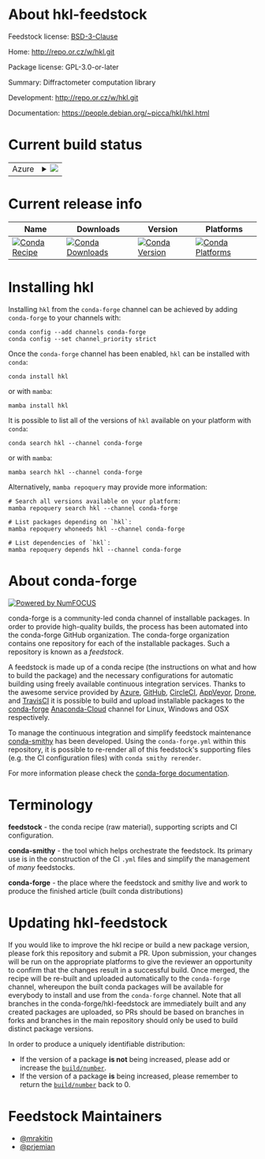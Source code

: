 About hkl-feedstock
===================

Feedstock license: [BSD-3-Clause](https://github.com/conda-forge/hkl-feedstock/blob/main/LICENSE.txt)

Home: http://repo.or.cz/w/hkl.git

Package license: GPL-3.0-or-later

Summary: Diffractometer computation library

Development: http://repo.or.cz/w/hkl.git

Documentation: https://people.debian.org/~picca/hkl/hkl.html

Current build status
====================


<table>
    
  <tr>
    <td>Azure</td>
    <td>
      <details>
        <summary>
          <a href="https://dev.azure.com/conda-forge/feedstock-builds/_build/latest?definitionId=10127&branchName=main">
            <img src="https://dev.azure.com/conda-forge/feedstock-builds/_apis/build/status/hkl-feedstock?branchName=main">
          </a>
        </summary>
        <table>
          <thead><tr><th>Variant</th><th>Status</th></tr></thead>
          <tbody><tr>
              <td>linux_64_python3.10.____cpython</td>
              <td>
                <a href="https://dev.azure.com/conda-forge/feedstock-builds/_build/latest?definitionId=10127&branchName=main">
                  <img src="https://dev.azure.com/conda-forge/feedstock-builds/_apis/build/status/hkl-feedstock?branchName=main&jobName=linux&configuration=linux%20linux_64_python3.10.____cpython" alt="variant">
                </a>
              </td>
            </tr><tr>
              <td>linux_64_python3.11.____cpython</td>
              <td>
                <a href="https://dev.azure.com/conda-forge/feedstock-builds/_build/latest?definitionId=10127&branchName=main">
                  <img src="https://dev.azure.com/conda-forge/feedstock-builds/_apis/build/status/hkl-feedstock?branchName=main&jobName=linux&configuration=linux%20linux_64_python3.11.____cpython" alt="variant">
                </a>
              </td>
            </tr><tr>
              <td>linux_64_python3.8.____73_pypy</td>
              <td>
                <a href="https://dev.azure.com/conda-forge/feedstock-builds/_build/latest?definitionId=10127&branchName=main">
                  <img src="https://dev.azure.com/conda-forge/feedstock-builds/_apis/build/status/hkl-feedstock?branchName=main&jobName=linux&configuration=linux%20linux_64_python3.8.____73_pypy" alt="variant">
                </a>
              </td>
            </tr><tr>
              <td>linux_64_python3.8.____cpython</td>
              <td>
                <a href="https://dev.azure.com/conda-forge/feedstock-builds/_build/latest?definitionId=10127&branchName=main">
                  <img src="https://dev.azure.com/conda-forge/feedstock-builds/_apis/build/status/hkl-feedstock?branchName=main&jobName=linux&configuration=linux%20linux_64_python3.8.____cpython" alt="variant">
                </a>
              </td>
            </tr><tr>
              <td>linux_64_python3.9.____73_pypy</td>
              <td>
                <a href="https://dev.azure.com/conda-forge/feedstock-builds/_build/latest?definitionId=10127&branchName=main">
                  <img src="https://dev.azure.com/conda-forge/feedstock-builds/_apis/build/status/hkl-feedstock?branchName=main&jobName=linux&configuration=linux%20linux_64_python3.9.____73_pypy" alt="variant">
                </a>
              </td>
            </tr><tr>
              <td>linux_64_python3.9.____cpython</td>
              <td>
                <a href="https://dev.azure.com/conda-forge/feedstock-builds/_build/latest?definitionId=10127&branchName=main">
                  <img src="https://dev.azure.com/conda-forge/feedstock-builds/_apis/build/status/hkl-feedstock?branchName=main&jobName=linux&configuration=linux%20linux_64_python3.9.____cpython" alt="variant">
                </a>
              </td>
            </tr>
          </tbody>
        </table>
      </details>
    </td>
  </tr>
</table>

Current release info
====================

| Name | Downloads | Version | Platforms |
| --- | --- | --- | --- |
| [![Conda Recipe](https://img.shields.io/badge/recipe-hkl-green.svg)](https://anaconda.org/conda-forge/hkl) | [![Conda Downloads](https://img.shields.io/conda/dn/conda-forge/hkl.svg)](https://anaconda.org/conda-forge/hkl) | [![Conda Version](https://img.shields.io/conda/vn/conda-forge/hkl.svg)](https://anaconda.org/conda-forge/hkl) | [![Conda Platforms](https://img.shields.io/conda/pn/conda-forge/hkl.svg)](https://anaconda.org/conda-forge/hkl) |

Installing hkl
==============

Installing `hkl` from the `conda-forge` channel can be achieved by adding `conda-forge` to your channels with:

```
conda config --add channels conda-forge
conda config --set channel_priority strict
```

Once the `conda-forge` channel has been enabled, `hkl` can be installed with `conda`:

```
conda install hkl
```

or with `mamba`:

```
mamba install hkl
```

It is possible to list all of the versions of `hkl` available on your platform with `conda`:

```
conda search hkl --channel conda-forge
```

or with `mamba`:

```
mamba search hkl --channel conda-forge
```

Alternatively, `mamba repoquery` may provide more information:

```
# Search all versions available on your platform:
mamba repoquery search hkl --channel conda-forge

# List packages depending on `hkl`:
mamba repoquery whoneeds hkl --channel conda-forge

# List dependencies of `hkl`:
mamba repoquery depends hkl --channel conda-forge
```


About conda-forge
=================

[![Powered by
NumFOCUS](https://img.shields.io/badge/powered%20by-NumFOCUS-orange.svg?style=flat&colorA=E1523D&colorB=007D8A)](https://numfocus.org)

conda-forge is a community-led conda channel of installable packages.
In order to provide high-quality builds, the process has been automated into the
conda-forge GitHub organization. The conda-forge organization contains one repository
for each of the installable packages. Such a repository is known as a *feedstock*.

A feedstock is made up of a conda recipe (the instructions on what and how to build
the package) and the necessary configurations for automatic building using freely
available continuous integration services. Thanks to the awesome service provided by
[Azure](https://azure.microsoft.com/en-us/services/devops/), [GitHub](https://github.com/),
[CircleCI](https://circleci.com/), [AppVeyor](https://www.appveyor.com/),
[Drone](https://cloud.drone.io/welcome), and [TravisCI](https://travis-ci.com/)
it is possible to build and upload installable packages to the
[conda-forge](https://anaconda.org/conda-forge) [Anaconda-Cloud](https://anaconda.org/)
channel for Linux, Windows and OSX respectively.

To manage the continuous integration and simplify feedstock maintenance
[conda-smithy](https://github.com/conda-forge/conda-smithy) has been developed.
Using the ``conda-forge.yml`` within this repository, it is possible to re-render all of
this feedstock's supporting files (e.g. the CI configuration files) with ``conda smithy rerender``.

For more information please check the [conda-forge documentation](https://conda-forge.org/docs/).

Terminology
===========

**feedstock** - the conda recipe (raw material), supporting scripts and CI configuration.

**conda-smithy** - the tool which helps orchestrate the feedstock.
                   Its primary use is in the construction of the CI ``.yml`` files
                   and simplify the management of *many* feedstocks.

**conda-forge** - the place where the feedstock and smithy live and work to
                  produce the finished article (built conda distributions)


Updating hkl-feedstock
======================

If you would like to improve the hkl recipe or build a new
package version, please fork this repository and submit a PR. Upon submission,
your changes will be run on the appropriate platforms to give the reviewer an
opportunity to confirm that the changes result in a successful build. Once
merged, the recipe will be re-built and uploaded automatically to the
`conda-forge` channel, whereupon the built conda packages will be available for
everybody to install and use from the `conda-forge` channel.
Note that all branches in the conda-forge/hkl-feedstock are
immediately built and any created packages are uploaded, so PRs should be based
on branches in forks and branches in the main repository should only be used to
build distinct package versions.

In order to produce a uniquely identifiable distribution:
 * If the version of a package **is not** being increased, please add or increase
   the [``build/number``](https://docs.conda.io/projects/conda-build/en/latest/resources/define-metadata.html#build-number-and-string).
 * If the version of a package **is** being increased, please remember to return
   the [``build/number``](https://docs.conda.io/projects/conda-build/en/latest/resources/define-metadata.html#build-number-and-string)
   back to 0.

Feedstock Maintainers
=====================

* [@mrakitin](https://github.com/mrakitin/)
* [@prjemian](https://github.com/prjemian/)

